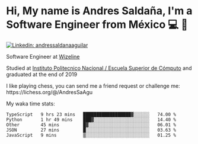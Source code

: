 # Hi, My name is Andres Saldaña, I'm a Software Engineer from México :computer: :boy:

[![Linkedin: andressaldanaaguilar](https://img.shields.io/badge/-andressaldanaaguilar-blue?style=flat-square&logo=Linkedin&logoColor=white&link=https://www.linkedin.com/in/thaianebraga/)](https://www.linkedin.com/in/andressaldanaaguilar)

<p>Software Engineer at <a href="https://www.wizeline.com/">Wizeline</a></p>
<p>Studied at <a href="https://en.wikipedia.org/wiki/ESCOM">Instituto Politecnico Nacional / Escuela Superior de Cómputo</a> and graduated at the end of 2019</p>
<p>I like playing chess, you can send me a friend request or challenge me: https://lichess.org/@/AndresSaAgu</p>

<p> My waka time stats: </p>

<!--START_SECTION:waka-->
```text
TypeScript   9 hrs 23 mins   ██████████████████▓░░░░░░   74.00 % 
Python       1 hr 49 mins    ███▓░░░░░░░░░░░░░░░░░░░░░   14.40 % 
Other        45 mins         █▓░░░░░░░░░░░░░░░░░░░░░░░   06.01 % 
JSON         27 mins         █░░░░░░░░░░░░░░░░░░░░░░░░   03.63 % 
JavaScript   9 mins          ▒░░░░░░░░░░░░░░░░░░░░░░░░   01.25 % 
```
<!--END_SECTION:waka-->
